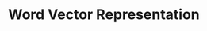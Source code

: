 ---
title: "Word Vector Representation"

categories: ['']

tags: ['Word', 'Vector', 'Representation']

arabic: ['تمثيل الكلمة في متجه']

publishers: ['المعالجة اﻵلية للنصوص العربية']

types: "word"

slug: ""
---
